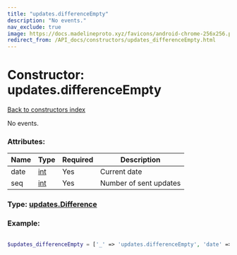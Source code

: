 ```yaml
---
title: "updates.differenceEmpty"
description: "No events."
nav_exclude: true
image: https://docs.madelineproto.xyz/favicons/android-chrome-256x256.png
redirect_from: /API_docs/constructors/updates_differenceEmpty.html
---
```

# Constructor: updates.differenceEmpty  
[Back to constructors index](/API_docs/constructors/index.html)



No events.

### Attributes:

| Name     |    Type       | Required | Description |
|----------|---------------|----------|-------------|
|date|[int](/API_docs/types/int.html) | Yes|Current date|
|seq|[int](/API_docs/types/int.html) | Yes|Number of sent updates|



### Type: [updates.Difference](/API_docs/types/updates.Difference.html)


### Example:

```php

$updates_differenceEmpty = ['_' => 'updates.differenceEmpty', 'date' => int, 'seq' => int];
```  
